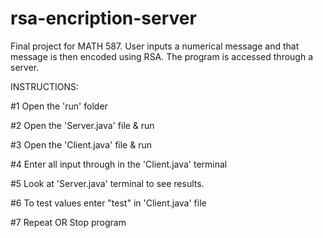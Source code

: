 # rsa-encription-server

Final project for MATH 587. User inputs a numerical message and that message is then encoded using RSA. The program is accessed through a server.


INSTRUCTIONS:

#1 Open the 'run' folder

#2 Open the 'Server.java' file & run

#3 Open the 'Client.java' file & run

#4 Enter all input through in the 'Client.java' terminal

#5 Look at 'Server.java' terminal to see results.

#6 To test values enter "test" in 'Client.java' file

#7 Repeat OR Stop program
